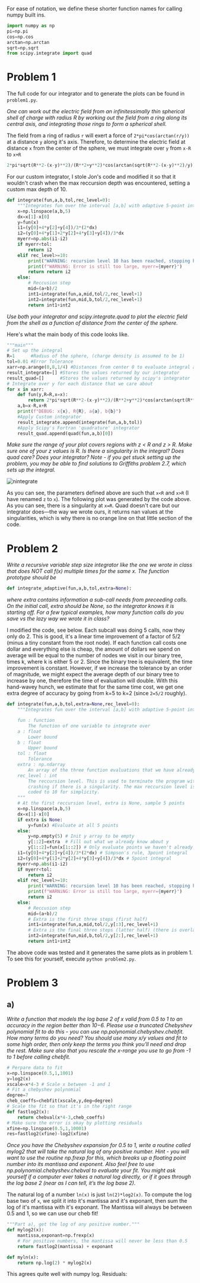 For ease of notation, we define these shorter function names for calling numpy built ins. 

```python
import numpy as np
pi=np.pi
cos=np.cos
arctan=np.arctan
sqrt=np.sqrt
from scipy.integrate import quad
```

# Problem 1

The full code for our integrator and to generate the plots can be found in `problem1.py`. 

*One can work out the electric field from an infinitessimally thin spherical shell of charge with radius R by working out the field from a ring along its central axis, and integrating those rings to form a spherical shell.* 

The field from a ring of radius `r` will exert a force of `2*pi*cos(arctan(r/y))` at a distance `y` along it's axis. Therefore, to determine the electric field at distance `x` from the center of the sphere, we must integrate over `y` from `x-R` to `x+R`

```python
2*pi*sqrt(R**2-(x-y)**2)/(R**2+y**2)*cos(arctan(sqrt(R**2-(x-y)**2)/y))
```

For our custom integrator, I stole Jon's code and modified it so that it wouldn't crash when the max reccursion depth was encountered, setting a custom max depth of 10. 

```python
def integrate(fun,a,b,tol,rec_level=0):
    """Integrates fun over the interval [a,b] with adaptive 5-point integral"""
    x=np.linspace(a,b,5)
    dx=x[1]-x[0]
    y=fun(x)
    i1=(y[0]+4*y[2]+y[4])/3*(2*dx)
    i2=(y[0]+4*y[1]+2*y[2]+4*y[3]+y[4])/3*dx
    myerr=np.abs(i1-i2)
    if myerr<tol:
        return i2
    elif rec_level>=10:
        print("WARNING: recursion level 10 has been reached, stopping here.")
        print(f"WARNiNG: Error is still too large, myerr={myerr}")
        return return i2
    else:
        # Reccusion step
        mid=(a+b)/2
        int1=integrate(fun,a,mid,tol/2,rec_level+1)
        int2=integrate(fun,mid,b,tol/2,rec_level+1)
        return int1+int2
```

*Use both your integrator and scipy.integrate.quad to plot the electric field from the shell as a function of distance from the center of the sphere.*

Here's what the main body of this code looks like.

```python
"""main"""
# Set up the integral
R=1      #Radius of the sphere, (charge density is assumed to be 1)
tol=0.01 #Error Tolerance
xarr=np.arange(0,8,1/4) #Distances from center 0 to evaluate integral at
result_integrate=[] #Stores the values returned by our integrator
result_quad=[]      #Stores the values returned by scipy's integrator 
# Integrate over y for each distance that we care about
for x in xarr:
    def fun(y,R=R,x=x): 
        return 2*pi*sqrt(R**2-(x-y)**2)/(R**2+y**2)*cos(arctan(sqrt(R**2-(x-y)**2)/y))
    a,b=x-R,x+R
    print(f"DEBUG: x{x}, R{R}, a{a}, b{b}")
    #Apply Custom integrator
    result_integrate.append(integrate(fun,a,b,tol))
    #Apply Scipy's Fortran 'quadrature' integrator
    result_quad.append(quad(fun,a,b)[0])
```

*Make sure the range of your plot covers regions with z < R and z > R. Make sure one of your z values is R. Is there a singularity in the integral? Does quad care? Does your integrator? Note - if you get stuck setting up the problem, you may be able to find solutions to Griffiths problem 2.7, which sets up the integral.*

![nintegrate](https://user-images.githubusercontent.com/21654151/191822176-d42d655b-d0b4-4e7b-90ff-9dcb8ae7a3c0.png)


As you can see, the parameters defined above are such that `x<R` and `x>R` (I have renamed `z` to `x`). The following plot was generated by the code above. As you can see, there is a singularity at `x=R`. Quad doesn't care but our integrator does—the way we wrote ours, it returns nan values at the singularities, which is why there is no orange line on that little section of the code. 


# Problem 2

*Write a recursive variable step size integrator like the one we wrote in class that does NOT call f(x) multiple times for the same x. The function prototype should be*

```python
def integrate_adaptive(fun,a,b,tol,extra=None):
```

*where extra contains information a sub-call needs from preceeding calls. On the initial call, extra should be None, so the integrator knows it is starting off. For a few typical examples, how many function calls do you save vs the lazy way we wrote it in class?*

I modified the code, see below. Each subcall was doing 5 calls, now they only do 2. This is good, it's a linear time improvement of a factor of 5/2 (minus a tiny constant from the root node). If each function call costs one dollar and everything else is cheap, the amount of dollars we spend on average will be equal to the number of nodes we visit in our binary tree, times k, where k is either 5 or 2. Since the binary tree is equivalent, the time improvement is constant. However, if we increase the tolerance by an order of magnitude, we might expect the average depth of our binary tree to increase by one, therefore the time of evaluation will double. With this hand-wavey hunch, we estimate that for the same time cost, we get one extra degree of accuracy by going from k=5 to k=2 (since `2=5/2` roughly). 

```python
def integrate(fun,a,b,tol,extra=None,rec_level=0):
    """Integrates fun over the interval [a,b] with adaptive 5-point integral

    fun : function
        The function of one variable to integrate over
    a : float
        Lower bound
    b : float
        Upper bound
    tol : float
        Tolerance
    extra : np.ndarray
        An array of the three function evaluations that we have already made.
    rec_level : int
        The reccursion level. This is used to terminate the program without
        crashing if there is a singularity. The max reccursion level is hard
        coded to 10 for simplicity.
    """
    # At the first reccursion level, extra is None, sample 5 points
    x=np.linspace(a,b,5)
    dx=x[1]-x[0]
    if extra is None:
        y=fun(x) #Evaluate at all 5 points
    else:
        y=np.empty(5) # Init y array to be empty
        y[::2]=extra  # Fill out what we already know about y
        y[1::2]=fun(x[1::2]) # Only evaluate points we haven't already evaluated
    i1=(y[0]+4*y[2]+y[4])/3*(2*dx) # Simpson's rule, 3point integral
    i2=(y[0]+4*y[1]+2*y[2]+4*y[3]+y[4])/3*dx # 5point integral
    myerr=np.abs(i1-i2)
    if myerr<tol:
        return i2
    elif rec_level>=10:
        print("WARNING: recursion level 10 has been reached, stopping here.")
        print(f"WARNiNG: Error is still too large, myerr={myerr}")
        return i2
    else:
        # Reccusion step
        mid=(a+b)/2
        # Extra is the first three steps (first half)
        int1=integrate(fun,a,mid,tol/2,y[:3],rec_level+1) 
        # Extra is the final three steps (latter half) (there is overlap on purpose!)
        int2=integrate(fun,mid,b,tol/2,y[2:],rec_level+1)
        return int1+int2
```

The above code was tested and it generates the same plots as in problem 1. To see this for yourself, execute `python problem2.py`.

# Problem 3

## a)

*Write a function that models the log base 2 of x valid from 0.5 to 1 to an accuracy in the region better than 10−6. Please use a truncated Chebyshev polynomial fit to do this - you can use np.polynomial.chebyshev.chebfit. How many terms do you need? You should use many x/y values and fit to some high order, then only keep the terms you think you’ll need and drop the rest. Make sure also that you rescale the x-range you use to go from -1 to 1 before calling chebfit.*

```python
# Perpare data to fit
x=np.linspace(0.5,1,1001)
y=log2(x)
xscale=x*4-3 # Scale x between -1 and 1
# Fit a chebyshev polynomial
degree=7
cheb_coeffs=chebfit(xscale,y,deg=degree)
# Scale the fit so that it's in the right range
def fastlog2(x):
    return chebval(x*4-3,cheb_coeffs)
# Make sure the error is okay by plotting residuals
xfine=np.linspace(0.5,1,10001)
res=fastlog2(xfine)-log2(xfine)
```

*Once you have the Chebyshev expansion for 0.5 to 1, write a routine called
mylog2 that will take the natural log of any positive number. Hint - you will want to use the routine np.frexp for this, which breaks up a floating point number into its mantissa and exponent. Also feel free to use np.polynomial.chebyshev.chebval to evaluate your fit. You might ask yourself if a computer ever takes a natural log directly, or if it goes through the log base 2 (near as I can tell, it’s the log base 2).*

The natural log of a number `ln(x)` is just `ln(2)*log2(x)`. To compute the log base two of `x`, we split it into it's mantissa and it's exponant, then sum the log of it's mantissa with it's exponant. The Mantissa will always be between 0.5 and 1, so we can use our cheb fit!

```python
"""Part a), get the log of any positive number."""
def mylog2(x):
    mantissa,exponant=np.frexp(x)
    # For positive numbers, the mantissa will never be less than 0.5
    return fastlog2(mantissa) + exponant

def myln(x):
    return np.log(2) * mylog2(x)
```
This agrees quite well with numpy log. Residuals:










